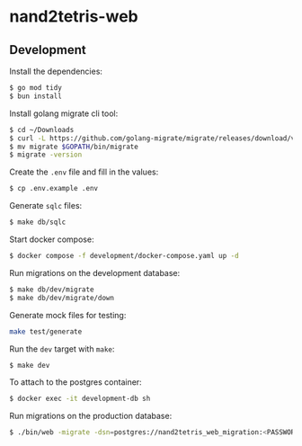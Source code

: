 # nand2tetris-web

## Development

Install the dependencies:

```bash
$ go mod tidy
$ bun install
```

Install golang migrate cli tool:

```bash
$ cd ~/Downloads
$ curl -L https://github.com/golang-migrate/migrate/releases/download/v4.18.3/migrate.linux-amd64.tar.gz | tar xvz
$ mv migrate $GOPATH/bin/migrate
$ migrate -version
```

Create the `.env` file and fill in the values:

```bash
$ cp .env.example .env
```

Generate `sqlc` files:

```bash
$ make db/sqlc
```

Start docker compose:

```bash
$ docker compose -f development/docker-compose.yaml up -d
```

Run migrations on the development database:

```bash
$ make db/dev/migrate
$ make db/dev/migrate/down
```

Generate mock files for testing:

```bash
make test/generate
```

Run the `dev` target with `make`:

```bash
$ make dev
```

To attach to the postgres container:

```bash
$ docker exec -it development-db sh
```

Run migrations on the production database:

```bash
$ ./bin/web -migrate -dsn=postgres://nand2tetris_web_migration:<PASSWORD>@<HOST>/nand2tetris_web
```

